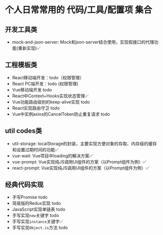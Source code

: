 # 个人日常常用的 代码/工具/配置项 集合

## 开发工具类
* mock-and-json-server: Mock和json-server结合使用，实现假接口的代理功能(重新实现)✅

## 工程模板类
* React移动端开发：todo（权限管理）
* React PC端开发：todo (权限管理)
* Vue移动端开发 todo
* React中Context+Hooks实现状态管理✅
* Vue功能路由级别的keep-alive实现 todo
* React实现路由守卫 todo
* Vue中实例axios的CancelToken防止重复请求 todo

## util codes类
* util-storage: localStorage的封装，主要实现方便对象的存取、内存级的缓存和设置过期时间的功能✅
* vue-wait: Vue项目中loading的解决方案✅
* vue-prompt: Vue实现纯JS调用UI组件的方案（以Prompt组件为例）✅
* react-prompt: Vue实现纯JS调用UI组件的方案（以Prompt组件为例）✅
## 经典代码实现
* 手写Promise todo
* 简易版的Redux实现 todo
* JavaScript实现单链表 todo
* 手写实现`new`关键字 todo
* 手写实现`instance`关键字✅
* 手写实现`Object.is`方法 todo